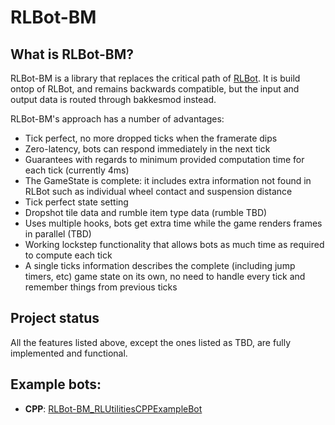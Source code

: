 # RLBot-BM

## What is RLBot-BM?

RLBot-BM is a library that replaces the critical path of [RLBot](https://rlbot.org/). 
It is build ontop of RLBot, and remains backwards compatible, but the input and output data is routed through bakkesmod instead.

RLBot-BM's approach has a number of advantages:
* Tick perfect, no more dropped ticks when the framerate dips
* Zero-latency, bots can respond immediately in the next tick
* Guarantees with regards to minimum provided computation time for each tick (currently 4ms)
* The GameState is complete: it includes extra information not found in RLBot such as individual wheel contact and suspension distance
* Tick perfect state setting
* Dropshot tile data and rumble item type data (rumble TBD)
* Uses multiple hooks, bots get extra time while the game renders frames in parallel (TBD)
* Working lockstep functionality that allows bots as much time as required to compute each tick
* A single ticks information describes the complete (including jump timers, etc) game state on its own, no need to handle every tick and remember things from previous ticks

## Project status

All the features listed above, except the ones listed as TBD, are fully implemented and functional.

## Example bots:
* **CPP**: [RLBot-BM_RLUtilitiesCPPExampleBot](https://github.com/L0laapk3/RLBot-BM_RLUtilitiesCPPExampleBot)
